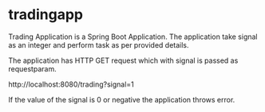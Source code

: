 # tradingapp

Trading Application is a Spring Boot Application. The application take signal as an integer and perform task as per provided details.

The application has HTTP GET request which with signal is passed as requestparam.

http://localhost:8080/trading?signal=1

If the value of the signal is 0 or negative the application throws error.
